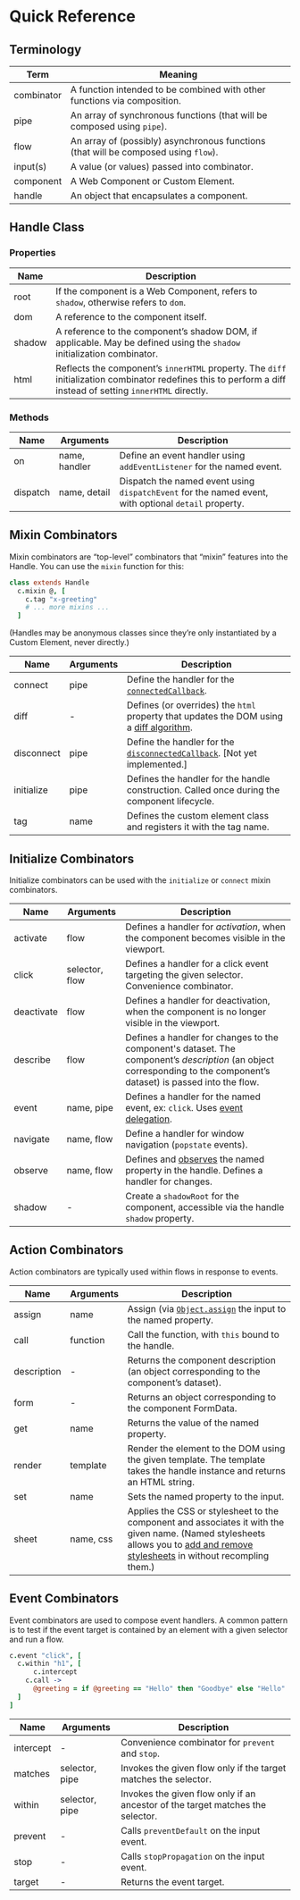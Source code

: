 # Quick Reference

## Terminology

| Term       | Meaning                                                      |
| ---------- | ------------------------------------------------------------ |
| combinator | A function intended to be combined with other functions via composition. |
| pipe       | An array of synchronous functions (that will be composed using `pipe`). |
| flow       | An array of (possibly) asynchronous functions (that will be composed using `flow`). |
| input(s)   | A value (or values) passed into combinator.                  |
| component  | A Web Component or Custom Element.                           |
| handle     | An object that encapsulates a component.                     |

## Handle Class

### Properties

| Name   | Description                                                  |
| ------ | ------------------------------------------------------------ |
| root   | If the component is a Web Component, refers to `shadow`, otherwise refers to `dom`. |
| dom    | A reference to the component itself.                         |
| shadow | A reference to the component’s shadow DOM, if applicable. May be defined using the `shadow` initialization combinator. |
| html   | Reflects the component’s `innerHTML` property. The `diff` initialization combinator redefines this to perform a diff instead of setting `innerHTML` directly. |

### Methods

| Name     | Arguments     | Description                                                  |
| -------- | ------------- | ------------------------------------------------------------ |
| on       | name, handler | Define an event handler using `addEventListener` for the named event. |
| dispatch | name, detail  | Dispatch the named event using `dispatchEvent` for the named event, with optional `detail` property. |

## Mixin Combinators

Mixin combinators are “top-level” combinators that “mixin” features into the Handle. You can use the `mixin` function for this:

```coffeescript
class extends Handle
  c.mixin @, [
    c.tag "x-greeting"
    # ... more mixins ...
  ]
```

(Handles may be anonymous classes since they’re only instantiated by a Custom Element, never directly.)

| Name       | Arguments | Description                                                  |
| ---------- | --------- | ------------------------------------------------------------ |
| connect    | pipe      | Define the handler for the [`connectedCallback`](https://developer.mozilla.org/en-US/docs/Web/Web_Components/Using_custom_elements#using_the_lifecycle_callbacks). |
| diff       | -         | Defines (or overrides) the `html` property that updates the DOM using a [diff algorithm](https://diffhtml.org/). |
| disconnect | pipe      | Define the handler for the [`disconnectedCallback`](https://developer.mozilla.org/en-US/docs/Web/Web_Components/Using_custom_elements#using_the_lifecycle_callbacks). [Not yet implemented.] |
| initialize | pipe      | Defines the handler for the handle construction. Called once during the component lifecycle. |
| tag        | name      | Defines the custom element class and registers it with the tag name. |

## Initialize Combinators

Initialize combinators can be used with the `initialize` or `connect` mixin combinators.

| Name       | Arguments      | Description                                                  |
| ---------- | -------------- | ------------------------------------------------------------ |
| activate   | flow           | Defines a handler for *activation*, when the component becomes visible in the viewport. |
| click      | selector, flow | Defines a handler for a click event targeting the given selector. Convenience combinator. |
| deactivate | flow           | Defines a handler for deactivation, when the component is no longer visible in the viewport. |
| describe   | flow           | Defines a handler for changes to the component's dataset. The component’s *description* (an object corresponding to the component’s dataset) is passed into the flow. |
| event      | name, pipe     | Defines a handler for the named event, ex: `click`. Uses [event delegation](https://davidwalsh.name/event-delegate). |
| navigate   | name, flow     | Define a handler for window navigation (`popstate` events).  |
| observe    | name, flow     | Defines and [observes](https://github.com/gullerya/object-observer) the named property in the handle. Defines a handler for changes. |
| shadow     | -              | Create a `shadowRoot` for the component, accessible via the handle `shadow` property. |

## Action Combinators

Action combinators are typically used within flows in response to events.

| Name | Arguments | Description |
| ---- | --------- | ----------- |
| assign | name | Assign (via [`Object.assign`](https://developer.mozilla.org/en-US/docs/Web/JavaScript/Reference/Global_Objects/Object/assign) the input to the named property. |
| call | function | Call the function, with `this` bound to the handle. |
| description | - | Returns the component description (an object  corresponding to the component’s dataset). |
| form | - | Returns an object corresponding to the component FormData. |
| get | name | Returns the value of the named property. |
| render     | template       | Render the element to the DOM using the given template. The template takes the handle instance and returns an HTML string. |
| set        | name | Sets the named property to the input. |
| sheet      | name, css      | Applies the CSS or stylesheet to the component and associates it with the given name. (Named stylesheets allows you to [add and remove stylesheets](https://github.com/dashkite/stylist) in without recompling them.) |

## Event Combinators

Event combinators are used to compose event handlers. A common pattern is to test if the event target is contained by an element with a given selector and run a flow.

```coffeescript
c.event "click", [
  c.within "h1", [
	  c.intercept
    c.call ->
      @greeting = if @greeting == "Hello" then "Goodbye" else "Hello"
  ]
]
```

| Name      | Arguments      | Description                                                  |
| --------- | -------------- | ------------------------------------------------------------ |
| intercept | -              | Convenience combinator for  `prevent` and `stop`.            |
| matches   | selector, pipe | Invokes the given flow only if the target matches the selector. |
| within    | selector, pipe | Invokes the given flow only if an ancestor of the target matches the selector. |
| prevent   | -              | Calls `preventDefault` on the input event.                   |
| stop      | -              | Calls `stopPropagation` on the input event.                  |
| target    | -              | Returns the event target.                                    |
